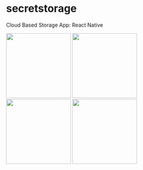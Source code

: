 # secretstorage
Cloud Based Storage App: React Native

<p float="left">
   <img src="http://ihsankatmer.tk/images/screenshot1.png" width="175">
   <img src="http://ihsankatmer.tk/images/screenshot2.png" width="175">
   <img src="http://ihsankatmer.tk/images/screenshot3.png" width="175">
   <img src="http://ihsankatmer.tk/images/screenshot4.png" width="175">
</p>

